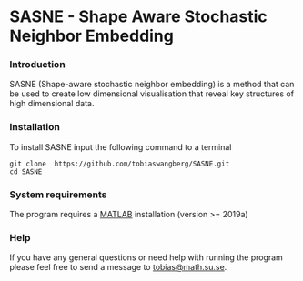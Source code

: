 # SASNE - Shape Aware Stochastic Neighbor Embedding


### Introduction 

SASNE (Shape-aware stochastic neighbor embedding) is a method that can be used to create low dimensional visualisation that reveal key structures of high dimensional data.

### Installation

To install SASNE input the following command to a terminal

    git clone  https://github.com/tobiaswangberg/SASNE.git
    cd SASNE

### System requirements

The program requires a [MATLAB](https://www.mathworks.com/products/matlab.html) installation (version >= 2019a)

### Help

If you have any general questions or need help with running the program please feel free to send a message to <tobias@math.su.se>.
